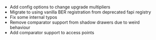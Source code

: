 * Add config options to change upgrade multipliers
* Migrate to using vanilla BER registration from deprecated fapi registry
* Fix some internal typos
* Remove comparator support from shadow drawers due to weird behaviour
* Add comparator support to access points